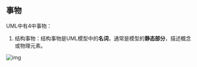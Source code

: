 ##  事物

UML中有4中事物：

1. 结构事物：结构事物是UML模型中的**名词**，通常是模型的**静态部分**，描述概念或物理元素。

![img](file://E:/BaiduNetdiskDownload/zst%E8%AE%B2%E4%B9%89%E2%80%94%E4%BD%9C%E8%80%85%EF%BC%9A%E7%90%86%E6%83%B3/zst%E8%AE%B2%E4%B9%89%E2%80%94%E4%BD%9C%E8%80%85%EF%BC%9A%E7%90%86%E6%83%B3/assets/image-20230409092847753.png?lastModify=1744639734)




